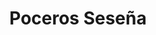 ---
id: 'service-10'
title: 'Poceros Seseña'
title2: 'Desatascos en Seseña'
lugar: 'Seseña'
mediumImage: 'renovation-lg.webp'
largeImage: 'desatascosseseña-md.webp'
metaContent: "✅Poceros en Seseña. 🔝 Empresa de desatascos en Seseña 24 horas. 📢 Desatrancos baratos con los mejores precios. ☎️​ 680 394 539"
detailBreadcrumbSubTitle: 'Single Service'
detailBreadcrumbDesc: 'Empresa de poceros en Seseña con los mejores precios'
detailSubTitle: 'Empresa de poceros en Seseña con los mejores precios. Llámanos y compruébalo'
parrafo: "Los mejores precios en desatascos en Seseña, mejoramos tu presupuesto. Llámanos y compruébalo."


descripcion: 'En Grupal llevamos más de 25 años dedicándonos al sector de la pocería. Durante todos estos años hemos adquirido una gran cantidad de experiencia de la que ahora pueden disfrutar nuestros clientes. Gracias a toda esta experiencia, somos capaces de procurarte los mejores servicios de pocería del sector, lo que nos ha llevado a convertirnos en los líderes del mercado. Además de destacar por ofrecerte un servicio de calidad, nuestros poceros en Seseña también son los más económicos, por lo que te ofrecemos calidad a muy buen precio. '

descripcion1: "Todos nuestros trabajadores cuentan con la titulación necesaria para desempeñar correctamente cualquier trabajo de pocería. De esta forma, independientemente del trabajo que necesites, somos la empresa que estas buscando. Para ofrecerte le mejor servicio llevamos a cabo diagnósticos individuales y especializados. Tan solo con una solución específica para cada caso se consiguen los mejores resultados. "

detailDesc: 'El principal objetivo que perseguimos en Grupal es ofrecer desatascos económicos junto a más trabajos de pocería. Queremos ofrecerte toda clase de servicios para que puedas contar con nosotros siempre que lo necesites. Independientemente de lo que necesites, ya sean desatascos en Seseña de urgencia o la limpieza de un pozo, estaremos encantados de poder ayudarte.'

descripcion2: "El trabajo de un pocero está directamente relacionado con la perforación y mantenimiento de los pozos. Además de obtener agua del suelo con total facilidad, somos capaces de prepararte el pozo con todo lo necesario, desde las tuberías hasta el alcantarillado, para que fluyan con total facilidad el agua y los desechos de esta. "

option1: "Si tienes un pozo, también puedes contar con nuestros servicios ya que te ofrecemos el mantenimiento adecuado para que funcione como el primer día. Desde los desatrancos en Seseña hasta la limpieza de pozos negros o cloacas, somos capaces de dejarte el pozo igual de bien que el primer día.."

option2: "Nuestra tarea principal es la construcción de pozos, pero nos dedicamos a muchas más, relacionadas todas con el sector de la pocería. Todas estas tareas las llevamos a cabo con el equipo tecnológico más adelantado."

option3: "Tener al frente de nuestros profesionales al mejor equipo tecnológico del sector, nos permite obtener siempre el mejor resultado en cada uno de nuestros trabajos. Desde la creación de un pozo hasta el mantenimiento del mismo, ya no es necesario el cavar una zanja grande para llevar a cabo el trabajo. Gracias a la pocería sin zanjas, somos capaces de crearte nuevas tuberías desde el propio interior de las que ya contabas. Todas estas obras mínimamente invasivas son mucho más interesantes para nuestros clientes ya que les permiten retomar de nuevo la actividad cuanto antes."

option4: "Trabajamos con todo tipo de empresas y particulares, desde las obras más pequeñas hasta las más grandes."

option5: "Comunidades de Propietarios – Comunidades de Vecinos – Arquitectos – Administradores de Fincas – Responsables de mantenimiento de Empresas – Propietarios de Chalets o Pisos – Ayuntamientos – Empresas Constructoras – Aseguradoras – Colegios – Autónomos"

isFeatured: true
---